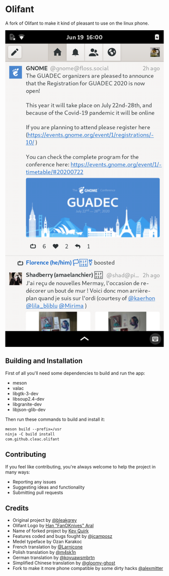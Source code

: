 # Olifant

A fork of Olifant to make it kind of pleasant to use on the linux phone.

![Olifant Mobile Screenshot](https://raw.githubusercontent.com/alexmitter/olifant/master/data/olifant_fix.png)

## Building and Installation

First of all you'll need some dependencies to build and run the app:
* meson
* valac
* libgtk-3-dev
* libsoup2.4-dev
* libgranite-dev
* libjson-glib-dev

Then run these commands to build and install it:

    meson build --prefix=/usr
    ninja -C build install
    com.github.cleac.olifant

## Contributing

If you feel like contributing, you're always welcome to help the project in many ways:
* Reporting any issues
* Suggesting ideas and functionality
* Submitting pull requests

## Credits
* Original project by [@bleakgrey](https://github.com/bleakgrey)
* Olifant Logo by [Han "FanOKnives" Aral](https://github.com/hanaral)
* Name of forked project by [Kev Quirk](https://fosstodon.org/@kev/)
* Features coded and bugs fought by [@jcamposz](https://github.com/jcamposz)
* Medel typeface by Ozan Karakoc
* French translation by [@Larnicone](https://github.com/Larnicone)
* Polish translation by [@m4sk1n](https://github.com/m4sk1n)
* German translation by [@koyuawsmbrtn](https://github.com/koyuawsmbrtn)
* Simplified Chinese translation by [@gloomy-ghost](https://github.com/gloomy-ghost)
* Fork to make it more phone compatible by some dirty hacks [@alexmitter](https://github.com/alexmitter)
